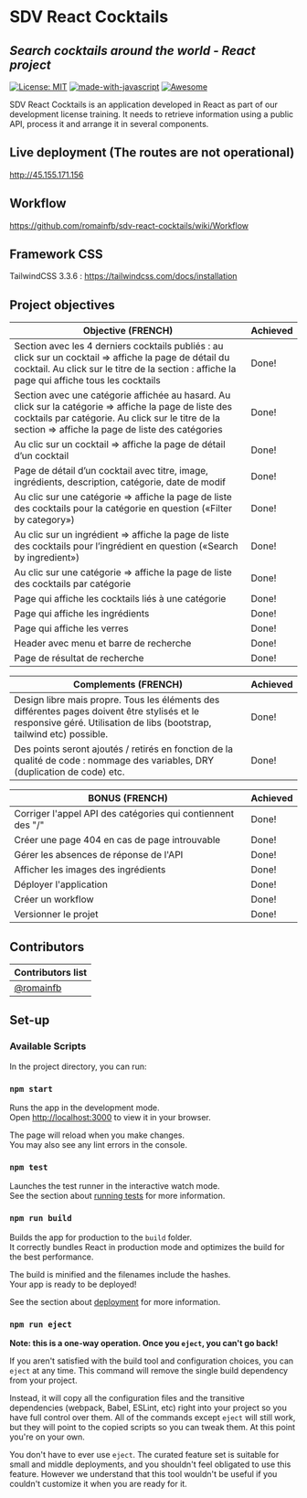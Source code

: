 # SDV React Cocktails
## _Search cocktails around the world - **React** project_

 [![License: MIT](https://img.shields.io/badge/License-MIT-yellow.svg)](https://opensource.org/licenses/MIT) [![made-with-javascript](https://img.shields.io/badge/Made%20with-JavaScript-1f425f.svg)](https://www.javascript.com) [![Awesome](https://awesome.re/badge.svg)](https://romainfb.github.io/bordeauxwc/)

SDV React Cocktails is an application developed in React as part of our development license training. It needs to retrieve information using a public API, process it and arrange it in several components.

## Live deployment (The routes are not operational)

http://45.155.171.156

## Workflow
https://github.com/romainfb/sdv-react-cocktails/wiki/Workflow

## Framework CSS
TailwindCSS 3.3.6 : https://tailwindcss.com/docs/installation

## Project objectives

| Objective (FRENCH)     | Achieved |
| ------------- | ------------- |
| Section avec les 4 derniers cocktails publiés : au click sur un cocktail => affiche la page de détail du cocktail. Au click sur le titre de la section : affiche la page qui affiche tous les cocktails  | Done!  |
| Section avec une catégorie affichée au hasard. Au click sur la catégorie => affiche la page de liste des cocktails par catégorie. Au click sur le titre de la section => affiche la page de liste des catégories  | Done!  |
|Au clic sur un cocktail => affiche la page de détail d’un cocktail | Done!|
|Page de détail d’un cocktail avec titre, image, ingrédients, description, catégorie, date de modif |Done!|
|Au clic sur une catégorie => affiche la page de liste des cocktails pour la catégorie en question  («Filter by category»)|Done!|
|Au clic sur un ingrédient => affiche la page de liste des cocktails pour l’ingrédient en question («Search by ingredient»)|Done!|
|Au clic sur une catégorie => affiche la page de liste des cocktails par catégorie|Done!|
|Page qui affiche les cocktails liés à une catégorie|Done!|
|Page qui affiche les ingrédients|Done!|
|Page qui affiche les verres|Done!|
|Header avec menu et barre de recherche|Done!|
|Page de résultat de recherche|Done!|

| Complements (FRENCH)    | Achieved |
| ------------- | ------------- |
| Design libre mais propre. Tous les éléments des différentes pages doivent être stylisés et le responsive géré. Utilisation de libs (bootstrap, tailwind etc) possible.  | Done!  |
| Des points seront ajoutés / retirés en fonction de la qualité de code : nommage des variables, DRY (duplication de code) etc.  | Done!  |

| BONUS (FRENCH)    | Achieved |
| ------------- | ------------- |
| Corriger l'appel API des catégories qui contiennent des "/"  | Done!  |
| Créer une page 404 en cas de page introuvable  | Done!  |
| Gérer les absences de réponse de l'API  | Done!  |
| Afficher les images des ingrédients  | Done!  |
| Déployer l'application | Done!  |
| Créer un workflow | Done!  |
| Versionner le projet | Done!  |

## Contributors

| Contributors list     |
| ------------- |
|[@romainfb](https://github.com/romainfb)|

## Set-up

### Available Scripts

In the project directory, you can run:

### `npm start`

Runs the app in the development mode.\
Open [http://localhost:3000](http://localhost:3000) to view it in your browser.

The page will reload when you make changes.\
You may also see any lint errors in the console.

### `npm test`

Launches the test runner in the interactive watch mode.\
See the section about [running tests](https://facebook.github.io/create-react-app/docs/running-tests) for more information.

### `npm run build`

Builds the app for production to the `build` folder.\
It correctly bundles React in production mode and optimizes the build for the best performance.

The build is minified and the filenames include the hashes.\
Your app is ready to be deployed!

See the section about [deployment](https://facebook.github.io/create-react-app/docs/deployment) for more information.

### `npm run eject`

**Note: this is a one-way operation. Once you `eject`, you can't go back!**

If you aren't satisfied with the build tool and configuration choices, you can `eject` at any time. This command will remove the single build dependency from your project.

Instead, it will copy all the configuration files and the transitive dependencies (webpack, Babel, ESLint, etc) right into your project so you have full control over them. All of the commands except `eject` will still work, but they will point to the copied scripts so you can tweak them. At this point you're on your own.

You don't have to ever use `eject`. The curated feature set is suitable for small and middle deployments, and you shouldn't feel obligated to use this feature. However we understand that this tool wouldn't be useful if you couldn't customize it when you are ready for it.
